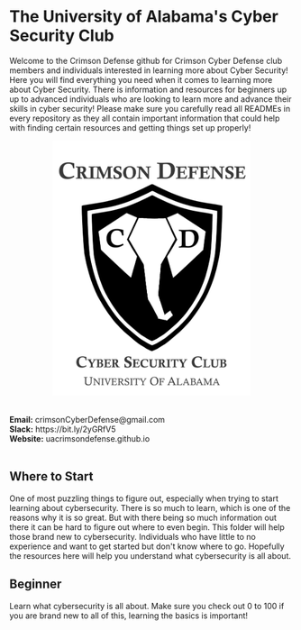 # The University of Alabama's Cyber Security Club
Welcome to the Crimson Defense github for Crimson Cyber Defense club members and individuals interested in learning more about Cyber Security!
Here you will find everything you need when it comes to learning more about Cyber Security. There is information and resources for beginners up
up to advanced individuals who are looking to learn more and advance their skills in cyber security! Please make sure you carefully read all READMEs 
in every repository as they all contain important information that could help with finding certain resources and getting things set up properly!

<p align="center">
<img width="350px" src="Archive/images/318feea7cf1545feb4dcfd711f64b263.png" alt="Logo"/>
</p>
<br>
<b>Email:</b> crimsonCyberDefense@gmail.com <br>
<b>Slack:</b> https://bit.ly/2yGRfV5 <br>
<b>Website:</b> uacrimsondefense.github.io<br>
<br>

## Where to Start
One of most puzzling things to figure out, especially when trying to start learning about cybersecurity. There is so much to learn, which is one of the reasons why it is so great. But with there being so much information out there it can be hard to figure out where to even begin. This folder will help those brand new to cybersecurity. Individuals who have little to no experience and want to get started but don't know where to go. Hopefully the resources here will help you understand what cybersecurity is all about.

## Beginner
Learn what cybersecurity is all about. Make sure you check out 0 to 100 if you are brand new to all of this, learning the basics is important!